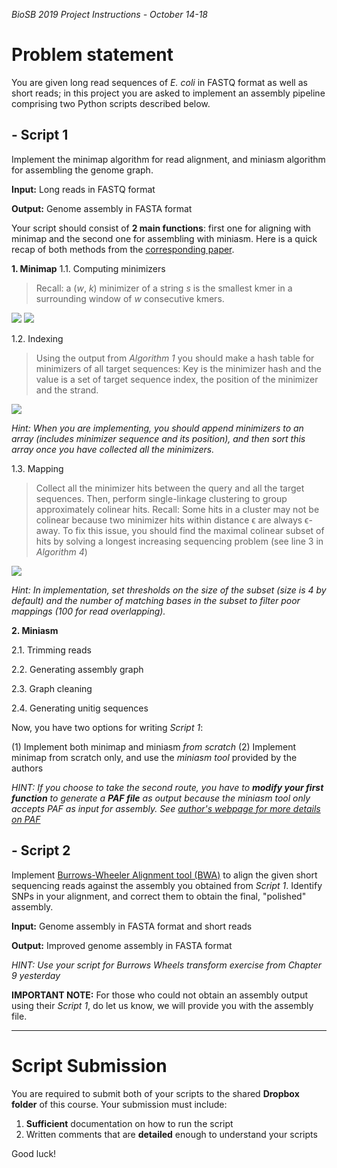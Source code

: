 _BioSB 2019 Project Instructions - October 14-18_

# Problem statement

You are given long read sequences of _E. coli_ in FASTQ format as well as short reads; in this project you are asked to implement an assembly pipeline comprising two Python scripts described below.

## - Script 1
Implement the minimap algorithm for read alignment, and miniasm algorithm for assembling the genome graph. 

__Input:__ Long reads in FASTQ format

__Output:__ Genome assembly in FASTA format

Your script should consist of __2 main functions__: first one for aligning with minimap and the second one for assembling with miniasm. Here is a quick recap of both methods from the [corresponding paper](https://academic.oup.com/bioinformatics/article/32/14/2103/1742895).

__1. Minimap__
 1.1. Computing minimizers
 >Recall: a (_w_, _k_) minimizer of a string _s_ is the smallest kmer in a surrounding window of _w_ consecutive kmers. 
 >
 ![](https://oup.silverchair-cdn.com/oup/backfile/Content_public/Journal/bioinformatics/32/14/10.1093_bioinformatics_btw152/3/m_btw152ilf1.gif?Expires=1570741081&Signature=CKgex4e2yQDeqRG5WZ4Y9PyehPr2GJkKcNPBSLm4~SYSKDt72kMta4KLkXiSLosWRoA1n5XtN5mFLZTvtQ0nyoij4OxDFZQ4Eq~kEDQ32t~cbyvRBnsLVDq8cGFzyUZeEkUIEyUULanL-JDf6COZDgszii96QuV9GVTit1NdRilRmbzh5aILXvTs5FTRd8gFS4ZS05T4Cs3OmpnlI0dy6EtKNHsUA-VQz1SnqdjCFlDF~~MQY9gJMDFsBODYnsSKbY2KpAn50-SdfdtJRJ1o1DjCejhy1CFKOGtITrhx54n5XPhzxhOSfmYLYqnbYxX0VSZxkLM6w3u9eHswJgpH~w__&Key-Pair-Id=APKAIE5G5CRDK6RD3PGA)  ![](https://oup.silverchair-cdn.com/oup/backfile/Content_public/Journal/bioinformatics/32/14/10.1093_bioinformatics_btw152/3/m_btw152ilf2.gif?Expires=1570741081&Signature=ZLr3Bouk5ZWbKqlcuD9AKdCHxkQlOYX2-I1yIkH1PbAB6-EC9x0OKPkmUs3wu2Rhatz15ubhgm5WcH4JdoVPrZWjXRa2ig7KYdeRSr1PHcVW1DdV8WJnQuuAKNRO9eXei9P-if4F7841ikvygVneGNGSLGvIV0PjFKZyDVB227oCxbJJ8zw2d2DLeirViknypavpY~kAtCXE3lpGPyheVhYxKbZoJ5w64ov5Xz7WpVgQHR9lPoDU4CTePr-eQsoRZ-q20Jkb-wydepm7B5yrUjJO2CoX~wsu-JMz8vOscI270DLEfImDJKHIra-2OqsHCdWW4yUPAZjRjOSvTDqBZA__&Key-Pair-Id=APKAIE5G5CRDK6RD3PGA)
 
 1.2. Indexing
 > Using the output from _Algorithm 1_ you should make a hash table for minimizers of all target sequences:  Key is the minimizer hash and the value is a set of target sequence index, the position of the minimizer and the strand. 
 > 
![](https://oup.silverchair-cdn.com/oup/backfile/Content_public/Journal/bioinformatics/32/14/10.1093_bioinformatics_btw152/3/m_btw152ilf3.gif?Expires=1570741081&Signature=YaSVIaAnb5VQ8Qi9OiLNSXd1GCPxjpsza3Z4UhPk~khphF2wKT8h2HYid~YR6sowoqnCovH3qsQsHx0Efz5TWobkO7~v2uEaBY3Ivgmytfn2vRNQteD8sLgSSlGcd3nHo3BsKM6lH55oCLr88x8q7Q4D1vggu-mVH-Xc9wu-7XYt51ILV1bcnZtC7tvlYQVPkikdTa15OUglVOm8wjakZEg7GpC6viFpxZiSBtnYtgRSZsZmbfQPVJhjEb8~HiivBYZwoANloI0gYNm9if7AmnIokFQUrLFQ9oZtCiZr6CLDdB6ErInvQFxspI4IWLGR04nYDJK-W~0rIF2rmy8TZw__&Key-Pair-Id=APKAIE5G5CRDK6RD3PGA)

_Hint: When you are implementing, you should append minimizers to an array (includes minimizer sequence and its position), and then sort this array once you have collected all the minimizers._

 1.3. Mapping
>Collect all the minimizer hits between the query and all the target sequences. Then, perform single-linkage clustering to group approximately colinear hits. 
>Recall: Some hits in a cluster may not be colinear because two minimizer hits within distance ϵ are always ϵ-away. To fix this issue, you should find the maximal colinear subset of hits by solving a longest increasing sequencing problem (see line 3 in _Algorithm 4_)
>
![](https://oup.silverchair-cdn.com/oup/backfile/Content_public/Journal/bioinformatics/32/14/10.1093_bioinformatics_btw152/3/m_btw152ilf4.gif?Expires=1570741081&Signature=Rlu~j80d5w0~D4NNdnny1Ifid-onpfkz0ebF0~CH5kEtvTuV6u-ZVJKZ5CsCLVuqCM23vKf1-ky6WZ~xnZtjOq9v5NVNYh9x6XCf7Cm3mE2C17gfwPQKXNartPePlwoIGzJT86ho6pUANdhOBJ3ggyvGx2BPUWNiRY4JcimOt7rs5z9wJbWPdoQZAkmyqaXEW8eeu3ijewD-WloJJYQSLMEVpTJcJHFhQue5DWK92sz9RV5w-lodFXE6KQBDGnXgx4wY1wPA32gp3ymNdwLnyyIky1LI-AceNN266fPV9rk1qZxtS0QKwTuS-VcvjsM7SLzWUwskjEy8TX6v3GtONA__&Key-Pair-Id=APKAIE5G5CRDK6RD3PGA)

_Hint: In implementation, set thresholds on the size of the subset (size is 4 by default) and the number of matching bases in the subset to filter poor mappings (100 for read overlapping)._

__2. Miniasm__

2.1. Trimming reads

2.2. Generating assembly graph

2.3. Graph cleaning

2.4. Generating unitig sequences
 
Now, you have two options for writing _Script 1_:

(1) Implement both minimap and miniasm _from scratch_ 
(2) Implement minimap from scratch only, and use the _miniasm tool_ provided by the authors

_HINT: If you choose to take the second route, you have to **modify your first function** to generate a **PAF file** as output because the miniasm tool only accepts PAF as input for assembly. See [author's webpage for more details on PAF](https://lh3.github.io/minimap2/minimap2.html#10)_


## - Script 2
Implement [Burrows-Wheeler Alignment tool (BWA)](https://www.ncbi.nlm.nih.gov/pubmed/19451168) to align the given short sequencing reads against the assembly you obtained from _Script 1_. Identify SNPs in your alignment, and correct them to obtain the final, "polished" assembly. 

__Input:__ Genome assembly in FASTA format and short reads 

__Output:__ Improved genome assembly in FASTA format 
 
 _HINT: Use your script for Burrows Wheels transform exercise from Chapter 9 yesterday_
 
 __IMPORTANT NOTE:__ For those who could not obtain an assembly output using their _Script 1_, do let us know, we will provide you with the assembly file. 
 
 ---
# Script Submission

You are required to submit both of your scripts to the shared __Dropbox folder__ of this course. Your submission must include:

1. __Sufficient__ documentation on how to run the script 
2. Written comments that are __detailed__ enough to understand your scripts

Good luck!

